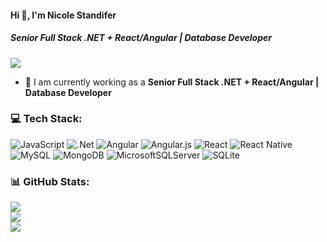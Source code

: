 #### Hi 👋, I'm Nicole Standifer

##### **Senior Full Stack .NET + React/Angular | Database Developer**

[![](https://visitcount.itsvg.in/api?id=nicolestandifer3&icon=0&color=9)](https://visitcount.itsvg.in)

- 🔭 I am currently working as a **Senior Full Stack .NET + React/Angular | Database Developer**

### 💻 Tech Stack:
![JavaScript](https://img.shields.io/badge/javascript-%23323330.svg?style=flat&logo=javascript&logoColor=%23F7DF1E) ![.Net](https://img.shields.io/badge/.NET-5C2D91?style=flat&logo=.net&logoColor=white) ![Angular](https://img.shields.io/badge/angular-%23DD0031.svg?style=flat&logo=angular&logoColor=white) ![Angular.js](https://img.shields.io/badge/angular.js-%23E23237.svg?style=flat&logo=angularjs&logoColor=white) ![React](https://img.shields.io/badge/react-%2320232a.svg?style=flat&logo=react&logoColor=%2361DAFB) ![React Native](https://img.shields.io/badge/react_native-%2320232a.svg?style=flat&logo=react&logoColor=%2361DAFB) ![MySQL](https://img.shields.io/badge/mysql-%2300f.svg?style=flat&logo=mysql&logoColor=white) ![MongoDB](https://img.shields.io/badge/MongoDB-%234ea94b.svg?style=flat&logo=mongodb&logoColor=white) ![MicrosoftSQLServer](https://img.shields.io/badge/Microsoft%20SQL%20Sever-CC2927?style=flat&logo=microsoft%20sql%20server&logoColor=white) ![SQLite](https://img.shields.io/badge/sqlite-%2307405e.svg?style=flat&logo=sqlite&logoColor=white)
### 📊 GitHub Stats:
![](https://github-readme-stats.vercel.app/api?username=nicolestandifer3&theme=radical&hide_border=false&include_all_commits=false&count_private=false)<br/>
![](https://github-readme-streak-stats.herokuapp.com/?user=nicolestandifer3&theme=radical&hide_border=false)<br/>
![](https://github-readme-stats.vercel.app/api/top-langs/?username=nicolestandifer3&theme=radical&hide_border=false&include_all_commits=false&count_private=false&layout=compact)

